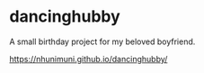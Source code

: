 # dancinghubby

A small birthday project for my beloved boyfriend.

https://nhunimuni.github.io/dancinghubby/
